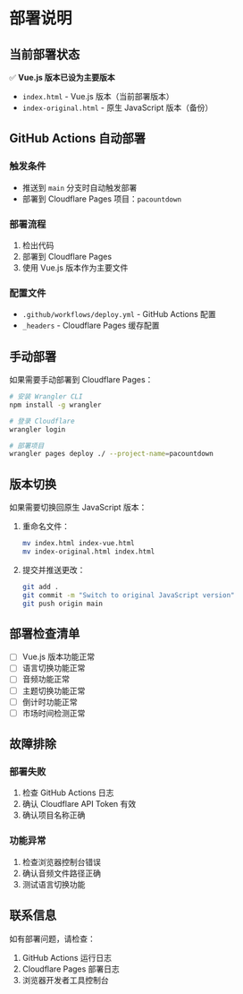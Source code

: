 # 部署说明

## 当前部署状态

✅ **Vue.js 版本已设为主要版本**
- `index.html` - Vue.js 版本（当前部署版本）
- `index-original.html` - 原生 JavaScript 版本（备份）

## GitHub Actions 自动部署

### 触发条件
- 推送到 `main` 分支时自动触发部署
- 部署到 Cloudflare Pages 项目：`pacountdown`

### 部署流程
1. 检出代码
2. 部署到 Cloudflare Pages
3. 使用 Vue.js 版本作为主要文件

### 配置文件
- `.github/workflows/deploy.yml` - GitHub Actions 配置
- `_headers` - Cloudflare Pages 缓存配置

## 手动部署

如果需要手动部署到 Cloudflare Pages：

```bash
# 安装 Wrangler CLI
npm install -g wrangler

# 登录 Cloudflare
wrangler login

# 部署项目
wrangler pages deploy ./ --project-name=pacountdown
```

## 版本切换

如果需要切换回原生 JavaScript 版本：

1. 重命名文件：
   ```bash
   mv index.html index-vue.html
   mv index-original.html index.html
   ```

2. 提交并推送更改：
   ```bash
   git add .
   git commit -m "Switch to original JavaScript version"
   git push origin main
   ```

## 部署检查清单

- [ ] Vue.js 版本功能正常
- [ ] 语言切换功能正常
- [ ] 音频功能正常
- [ ] 主题切换功能正常
- [ ] 倒计时功能正常
- [ ] 市场时间检测正常

## 故障排除

### 部署失败
1. 检查 GitHub Actions 日志
2. 确认 Cloudflare API Token 有效
3. 确认项目名称正确

### 功能异常
1. 检查浏览器控制台错误
2. 确认音频文件路径正确
3. 测试语言切换功能

## 联系信息

如有部署问题，请检查：
1. GitHub Actions 运行日志
2. Cloudflare Pages 部署日志
3. 浏览器开发者工具控制台
